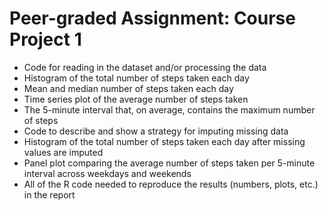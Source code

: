 # Peer-graded Assignment: Course Project 1

* Code for reading in the dataset and/or processing the data
* Histogram of the total number of steps taken each day
* Mean and median number of steps taken each day
* Time series plot of the average number of steps taken
* The 5-minute interval that, on average, contains the maximum number of steps
* Code to describe and show a strategy for imputing missing data
* Histogram of the total number of steps taken each day after missing values are imputed
* Panel plot comparing the average number of steps taken per 5-minute interval across weekdays and weekends
* All of the R code needed to reproduce the results (numbers, plots, etc.) in the report
